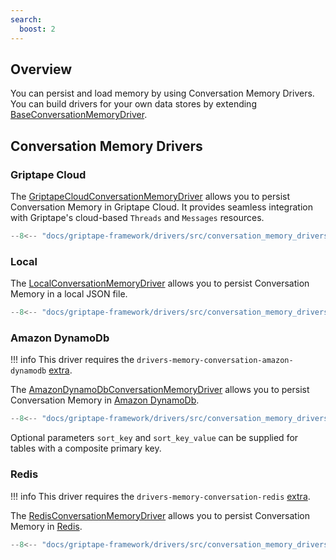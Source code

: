 ```yaml
---
search:
  boost: 2
---
```


## Overview

You can persist and load memory by using Conversation Memory Drivers. You can build drivers for your own data stores by extending [BaseConversationMemoryDriver](../../reference/griptape/drivers/memory/conversation/base_conversation_memory_driver.md).

## Conversation Memory Drivers

### Griptape Cloud

The [GriptapeCloudConversationMemoryDriver](../../reference/griptape/drivers/memory/conversation/griptape_cloud_conversation_memory_driver.md) allows you to persist Conversation Memory in Griptape Cloud. It provides seamless integration with Griptape's cloud-based `Threads` and `Messages` resources.

```python
--8<-- "docs/griptape-framework/drivers/src/conversation_memory_drivers_griptape_cloud.py"
```

### Local

The [LocalConversationMemoryDriver](../../reference/griptape/drivers/memory/conversation/local_conversation_memory_driver.md) allows you to persist Conversation Memory in a local JSON file.

```python
--8<-- "docs/griptape-framework/drivers/src/conversation_memory_drivers_1.py"
```

### Amazon DynamoDb

!!! info
    This driver requires the `drivers-memory-conversation-amazon-dynamodb` [extra](../index.md#extras).

The [AmazonDynamoDbConversationMemoryDriver](../../reference/griptape/drivers/memory/conversation/amazon_dynamodb_conversation_memory_driver.md) allows you to persist Conversation Memory in [Amazon DynamoDb](https://aws.amazon.com/dynamodb/).

```python
--8<-- "docs/griptape-framework/drivers/src/conversation_memory_drivers_2.py"
```

Optional parameters `sort_key` and `sort_key_value` can be supplied for tables with a composite primary key.

### Redis

!!! info
    This driver requires the `drivers-memory-conversation-redis` [extra](../index.md#extras).

The [RedisConversationMemoryDriver](../../reference/griptape/drivers/memory/conversation/redis_conversation_memory_driver.md) allows you to persist Conversation Memory in [Redis](https://redis.io/).

```python
--8<-- "docs/griptape-framework/drivers/src/conversation_memory_drivers_3.py"
```
